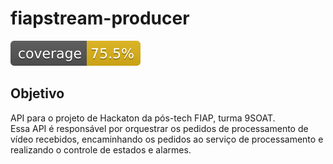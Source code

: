# fiapstream-producer

![Coverage](.github/badges/jacoco.svg)

## Objetivo
API para o projeto de Hackaton da pós-tech FIAP, turma 9SOAT.  
Essa API é responsável por orquestrar os pedidos de processamento de vídeo recebidos, encaminhando os pedidos ao serviço de processamento 
e realizando o controle de estados e alarmes.



